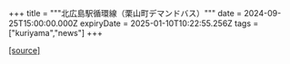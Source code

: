 +++
title = """北広島駅循環線（栗山町デマンドバス）"""
date = 2024-09-25T15:00:00.000Z
expiryDate = 2025-01-10T10:22:55.256Z
tags = ["kuriyama","news"]
+++


[[source]](https://www.town.kuriyama.hokkaido.jp/soshiki/47/24254.html)
